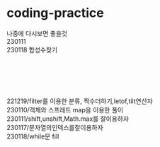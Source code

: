 # coding-practice

나중에 다시보면 좋을것<br>
230111 <br>
230118 합성수찾기 <br>

<br><br><br><br>

221219/filter를 이용한 분류, 짝수더하기,letof,tilt연산자<br>
230110/객체와 스프레드 map을 이용한 풀이<br>
230111/shift,unshift,Math.max를 잘이용하자<br>
230117/문자열의인덱스를잘이용하자<br>
230118/while문 fill<br>
